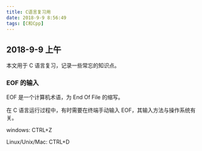 ```yaml
---
title: C语言复习用
date: 2018-9-9 8:56:49
tags: [C和Cpp]
---
```


## 2018-9-9 上午

本文用于 C 语言复习，记录一些常忘的知识点。

### EOF 的输入

EOF 是一个计算机术语，为 End Of File 的缩写。

在 C 语言运行过程中，有时需要在终端手动输入 EOF，其输入方法与操作系统有关。

windows: CTRL+Z

Linux/Unix/Mac: CTRL+D

